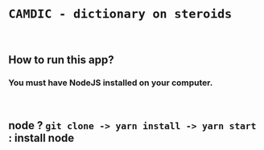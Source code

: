 # `CAMDIC - dictionary on steroids`

<br>

## How to run this app?

### You must have NodeJS installed on your computer.

<br>

## node ? `git clone -> yarn install -> yarn start` : install node
